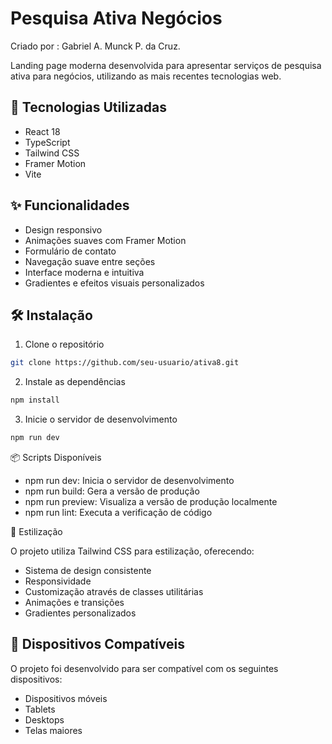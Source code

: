 

# Pesquisa Ativa Negócios

Criado por : Gabriel A. Munck P. da Cruz.

Landing page moderna desenvolvida para apresentar serviços de pesquisa ativa para negócios, utilizando as mais recentes tecnologias web.

## 🚀 Tecnologias Utilizadas

- React 18
- TypeScript
- Tailwind CSS
- Framer Motion
- Vite

## ✨ Funcionalidades

- Design responsivo
- Animações suaves com Framer Motion
- Formulário de contato
- Navegação suave entre seções
- Interface moderna e intuitiva
- Gradientes e efeitos visuais personalizados

## 🛠️ Instalação

1. Clone o repositório

```bash
git clone https://github.com/seu-usuario/ativa8.git
```

2. Instale as dependências

```bash
npm install
```

3. Inicie o servidor de desenvolvimento

```bash
npm run dev
```

📦 Scripts Disponíveis

- npm run dev: Inicia o servidor de desenvolvimento
- npm run build: Gera a versão de produção
- npm run preview: Visualiza a versão de produção localmente
- npm run lint: Executa a verificação de código


🎨 Estilização

O projeto utiliza Tailwind CSS para estilização, oferecendo:

- Sistema de design consistente
- Responsividade
- Customização através de classes utilitárias
- Animações e transições
- Gradientes personalizados

 ## 📱 Dispositivos Compatíveis
 O projeto foi desenvolvido para ser compatível com os seguintes dispositivos:

- Dispositivos móveis
- Tablets
- Desktops
- Telas maiores
